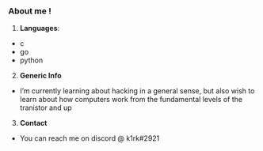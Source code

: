 ### About me !

1. **Languages**:
  - c
  - go 
  - python

2. **Generic Info**
  - I’m currently learning about hacking in a general sense, but also wish to learn about how computers work from the fundamental levels of the tranistor and up

3. **Contact**
  - You can reach me on discord @ k1rk#2921



